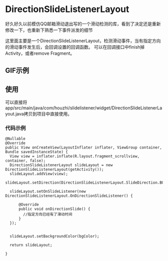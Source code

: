 DirectionSlideListenerLayout
==================

好久好久以前模仿QQ邮箱滑动退出写的一个滑动检测的库，看到了决定还是重新修改一下，也重新下熟悉一下事件派发的细节

这里面主要是一个DirectionSlideListenerLayout，检测滑动事件，当有指定方向的滑动事件发生后，会回调设置的回调函数。
可以在回调接口中finish掉Activity，或者remove Fragment。

## GIF示例


## 使用

可以直接将app/src/main/java/com/houzhi/slidelistener/widget/DirectionSlideListenerLayout.java拷贝到项目中直接使用。

### 代码示例

```
@Nullable
@Override
public View onCreateView(LayoutInflater inflater, ViewGroup container, Bundle savedInstanceState) {
  View view = inflater.inflate(R.layout.fragment_scrollview, container, false);
  DirectionSlideListenerLayout slideLayout = new DirectionSlideListenerLayout(getActivity());
  slideLayout.addView(view);
  slideLayout.setDirection(DirectionSlideListenerLayout.SlideDirection.BOTTOM);

  slideLayout.setOnSlideListener(new DirectionSlideListenerLayout.OnDirectionSlideListener() {

      @Override
      public void onDirectionSlide() {
        //指定方向已经有了滑动时间
      }
  });


  slideLayout.setBackgroundColor(bgColor);

  return slideLayout;

}
```

